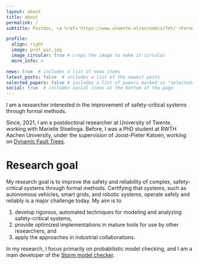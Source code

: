 ```yaml
---
layout: about
title: about
permalink: /
subtitle: Postdoc, <a href='https://www.utwente.nl/en/eemcs/fmt/'>Formal Methods &amp; Tools group</a>, <a href='https://www.utwente.nl/'>University of Twente</a>

profile:
  align: right
  image: prof_pic.jpg
  image_circular: true # crops the image to make it circular
  more_info: >

news: true  # includes a list of news items
latest_posts: false  # includes a list of the newest posts
selected_papers: false # includes a list of papers marked as "selected={true}"
social: true  # includes social icons at the bottom of the page
---
```

I am a researcher interested in the improvement of safety-critical systems through formal methods.

Since, 2021, I am a postdoctoral researcher at University of Twente, working with Marielle Stoelinga.
Before, I was a PhD student at RWTH Aachen University, under the supervision of Joost-Pieter Katoen, working on <a href="https://publications.rwth-aachen.de/record/956330">Dynamic Fault Trees</a>.


# Research goal
My research goal is to improve the safety and reliability of complex, safety-critical systems through formal methods.
Certifying that systems, such as autonomous vehicles, smart grids, and robotic systems, operate safely and reliably is a major challenge today.
My aim is to
1. develop rigorous, automated techniques for modeling and analyzing safety-critical systems,
2. provide optimized implementations in mature tools for use by other researchers, and
3. apply the approaches in industrial collaborations.

In my research, I focus primarily on probabilistic model checking, and I am a main developer of the <a href="https://www.stormchecker.org/">Storm model checker</a>.
